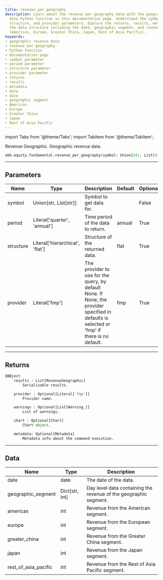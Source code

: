 ```yaml
---
title: revenue_per_geography
description: Learn about the revenue per geography data with the geographic revenue
  data Python function in this documentation page. Understand the symbol, period,
  structure, and provider parameters. Explore the returns, results, metadata, and
  the data structure including the date, geographic segment, and revenue by region
  (Americas, Europe, Greater China, Japan, Rest of Asia Pacific).
keywords:
- geographic revenue data
- revenue per geography
- Python function
- documentation page
- symbol parameter
- period parameter
- structure parameter
- provider parameter
- returns
- results
- metadata
- data
- date
- geographic segment
- Americas
- Europe
- Greater China
- Japan
- Rest of Asia Pacific
---
```



<!-- markdownlint-disable MD012 MD031 MD033 -->

import Tabs from '@theme/Tabs';
import TabItem from '@theme/TabItem';

Revenue Geographic. Geographic revenue data.

```python wordwrap
obb.equity.fundamental.revenue_per_geography(symbol: Union[str, List[str]], period: Literal[str] = annual, structure: Literal[str] = flat, provider: Literal[str] = fmp)
```

---

## Parameters

<Tabs>
<TabItem value="standard" label="Standard">

| Name | Type | Description | Default | Optional |
| ---- | ---- | ----------- | ------- | -------- |
| symbol | Union[str, List[str]] | Symbol to get data for. |  | False |
| period | Literal['quarter', 'annual'] | Time period of the data to return. | annual | True |
| structure | Literal['hierarchical', 'flat'] | Structure of the returned data. | flat | True |
| provider | Literal['fmp'] | The provider to use for the query, by default None. If None, the provider specified in defaults is selected or 'fmp' if there is no default. | fmp | True |
</TabItem>

</Tabs>

---

## Returns

```python wordwrap
OBBject
    results : List[RevenueGeographic]
        Serializable results.

    provider : Optional[Literal['fmp']]
        Provider name.

    warnings : Optional[List[Warning_]]
        List of warnings.

    chart : Optional[Chart]
        Chart object.

    metadata: Optional[Metadata]
        Metadata info about the command execution.
```

---

## Data

<Tabs>
<TabItem value="standard" label="Standard">

| Name | Type | Description |
| ---- | ---- | ----------- |
| date | date | The date of the data. |
| geographic_segment | Dict[str, int] | Day level data containing the revenue of the geographic segment. |
| americas | int | Revenue from the American segment. |
| europe | int | Revenue from the European segment. |
| greater_china | int | Revenue from the Greater China segment. |
| japan | int | Revenue from the Japan segment. |
| rest_of_asia_pacific | int | Revenue from the Rest of Asia Pacific segment. |
</TabItem>

</Tabs>

